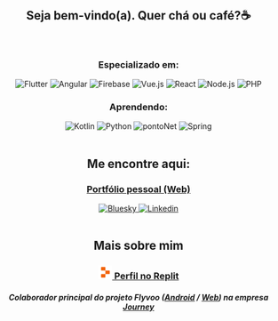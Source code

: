 <h2 align="center"> Seja bem-vindo(a). Quer chá ou café?☕</h3>

<div align="center">
  <img align="center" src="https://github-readme-stats.vercel.app/api/top-langs/?username=oculosdanilo&layout=compact&bg_color=63469C&title_color=E9E7EF&text_color=E9E7EF&hide_border=true&locale=pt-br" width="400px"  alt=""/>
  <div>
    <div>
      <h3>Especializado em:</h3>
      <img alt="Flutter" src="https://img.shields.io/badge/Flutter-63469C?style=for-the-badge&logo=flutter&logoColor=deepskyblue" />
      <img alt="Angular" src="https://img.shields.io/badge/Angular-63469C?style=for-the-badge&logo=angular&logoColor=F73B7F" />
      <img alt="Firebase" src="https://img.shields.io/badge/Firebase-63469C?style=for-the-badge&logo=firebase&logoColor=FF6038">
      <img alt="Vue.js" src="https://img.shields.io/badge/Vue-63469C?style=for-the-badge&logo=vuedotjs&logoColor=4FC08D" />
      <img alt="React" src="https://img.shields.io/badge/React-63469C?style=for-the-badge&logo=react&logoColor=61DAFB" />
      <img alt="Node.js" src="https://img.shields.io/badge/Node.js-63469C?style=for-the-badge&logo=nodedotjs&logoColor=white" />
      <img alt="PHP" src="https://img.shields.io/badge/php-63469C?style=for-the-badge&logo=php&logoColor=AAACD0" />
    </div>
    <div>
      <h3>Aprendendo:</h3>
      <img alt="Kotlin" src="https://img.shields.io/badge/kotlin-D1C5E7?style=for-the-badge&logo=kotlin&logoColor=7F52FF" />
      <img alt="Python" src="https://img.shields.io/badge/python-D1C5E7?style=for-the-badge&logo=python&logoColor=3776AB" />
      <img alt="pontoNet" src="https://img.shields.io/badge/.net-D1C5E7?style=for-the-badge&logo=dotnet&logoColor=512BD4" />
      <img alt="Spring" src="https://img.shields.io/badge/spring-D1C5E7?style=for-the-badge&logo=spring&logoColor=3a5e21" />
    </div>
  </div>
</div>

<br />

<h2 align="center">Me encontre aqui:</h2>
<div align="center">
  <h3><a href="https://odanilo.is-a.dev" target="_blank">Portfólio pessoal (Web)</a></h3>
  <a href="https://bsky.app/profile/odanilo05.bsky.social">
    <img height="40" width="40" alt="Bluesky" src="https://static.wikia.nocookie.net/logopedia/images/c/cd/Bluesky_app_icon.svg/revision/latest/scale-to-width-down/500"/>
  </a>
  <a href="https://www.linkedin.com/in/danilo-lima-99bb57304">
    <img height="40" width="40" alt="Linkedin" src="https://upload.wikimedia.org/wikipedia/commons/8/81/LinkedIn_icon.svg"/>
  </a>
</div>

<br />

<h2 align="center">Mais sobre mim</h2>
<div align="center">
  <div>
    <h3><a href="https://replit.com/@oculosdanilo" target="_blank"><img alt="Replit" src="./replit.png" width="25">&nbsp;Perfil no Replit</a></h3>
    <h5>Colaborador principal do projeto Flyvoo (<a href="https://github.com/journey-etecct/flyvoo-app">Android</a> / <a href="https://github.com/journey-etecct/flyvoo-web">Web</a>) na empresa <a href="https://github.com/journey-etecct">Journey</a></h5>
  </div>
</div>

<!--
**oculosdanilo/oculosdanilo** is a ✨ _special_ ✨ repository because its `README.md` (this file) appears on your GitHub profile.

Here are some ideas to get you started:

- 🔭 I’m currently working on ...
- 🌱 I’m currently learning ...
- 👯 I’m looking to collaborate on ...
- 🤔 I’m looking for help with ...
- 💬 Ask me about ...
- 📫 How to reach me: ...
- 😄 Pronouns: ...
- ⚡ Fun fact: ...
-->
